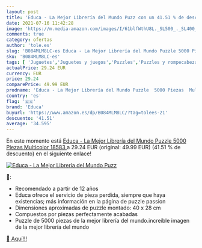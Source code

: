 ```yaml
---
layout: post
title: 'Educa - La Mejor Librería del Mundo Puzz con un 41.51 % de descuento'
date: 2021-07-16 11:42:28
image: 'https://m.media-amazon.com/images/I/61blfWthU8L._SL500_._SL400_.jpg'
comments: true
category: ofertas
author: 'tole.es'
slug: 'B084MLM8LC-es Educa - La Mejor Librería del Mundo Puzzle 5000 Piezas...'
sku: 'B084MLM8LC-es'
tags: [ 'Juguetes','Juguetes y juegos','Puzzles','Puzzles y rompecabezas','educa','puzzle', ]
actualPrice: 29.24 EUR
currency: EUR
price: 29.24
comparePrice: 49.99 EUR
prodname: 'Educa - La Mejor Librería del Mundo Puzzle  5000 Piezas  Multicolor  18583 '
country: 'es'
flag: '🇪🇸'
brand: 'Educa'
buyurl: 'https://www.amazon.es/dp/B084MLM8LC/?tag=tolees-21'
descuento: '41.51'
average: '34.595'
---
```


En este momento está [Educa - La Mejor Librería del Mundo Puzzle  5000 Piezas  Multicolor  18583 ](https://www.amazon.es/dp/B084MLM8LC/?tag=tolees-21) a 29.24 EUR (original: 49.99 EUR) (41.51 %  de descuento) en el siguiente enlace!

[![Educa - La Mejor Librería del Mundo Puzz](https://m.media-amazon.com/images/I/61blfWthU8L._SL500_._SL400_.jpg)](https://www.amazon.es/dp/B084MLM8LC/?tag=tolees-21)

🔎:

- Recomendado a partir de 12 años
- Educa ofrece el servicio de pieza perdida, siempre que haya existencias; más información en la página de puzzle passion
- Dimensiones aproximadas de puzzle montado: 40 x 28 cm
- Compuestos por piezas perfectamente acabadas
- Puzzle de 5000 piezas de la mejor librería del mundo.increíble imagen de la mejor librería del mundo

[🛒 Aquí!!!](https://www.amazon.es/dp/B084MLM8LC/?tag=tolees-21)
